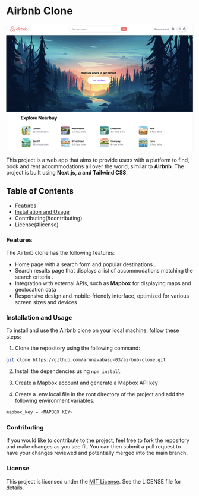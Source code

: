 # Airbnb Clone

![Screenshot of app](public/assets/build.png)

This project is a web app that aims to provide users with a platform to find, book and rent accommodations all over the world, similar to **Airbnb**. The project is built using **Next.js, a and Tailwind CSS**.

## Table of Contents

- [Features](#features)
- [Installation and Usage](#installation-and-usage)
- Contributing(#contributing)
- License(#license)

### Features

The Airbnb clone has the following features:

- Home page with a search form and popular destinations .
- Search results page that displays a list of accommodations matching the search criteria .
- Integration with external APIs, such as **Mapbox** for displaying maps and geolocation data 
- Responsive design and mobile-friendly interface, optimized for various screen sizes and devices

### Installation and Usage

To install and use the Airbnb clone on your local machine, follow these steps:

1. Clone the repository using the following command:

```bash
git clone https://github.com/arunavabasu-03/airbnb-clone.git
```

2. Install the dependencies using `npm install`

3. Create a Mapbox account and generate a Mapbox API key

3. Create a .env.local file in the root directory of the project and add the following environment variables:

```bash
mapbox_key = <MAPBOX KEY>
```
### Contributing
If you would like to contribute to the project, feel free to fork the repository and make changes as you see fit. You can then submit a pull request to have your changes reviewed and potentially merged into the main branch.

### License
This project is licensed under the [MIT License](https://github.com/arunavabasu-03/airbnb-clone/blob/dev/LICENSE). See the LICENSE file for details.



